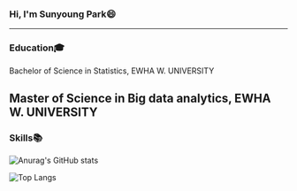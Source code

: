 ### Hi, I'm Sunyoung Park:smile:
---
### Education:mortar_board:
Bachelor of Science in Statistics, EWHA W. UNIVERSITY 

Master of Science in Big data analytics, EWHA W. UNIVERSITY
---
### Skills:books:


![Anurag's GitHub stats](https://github-readme-stats.vercel.app/api?username=psuny1116&show_icons=true&theme=radical)

![Top Langs](https://github-readme-stats.vercel.app/api/top-langs/?username=psuny1116)
